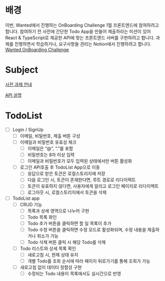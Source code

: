 # 배경

이번, Wanted에서 진행하는 OnBoarding Challenge 1월 프론트엔드에 참여하려고 합니다.
참여하기 전 사전에 간단한 Todo App을 만들어 제출하라는 미션이 있어 React & TypeScript로 제공한 API에 맞는 프론트엔드 서버를 구현하려고 합니다. 
과제를 진행하면서 학습하거나, 요구사항들 관리는 Notion에서 진행하려고 합니다.
[Wanted OnBoarding Challenge](https://www.notion.so/Wanted-OnBoarding-Challenge-b0b888a2b9604b2f9605c65666cd0046) 

# Subject

[사전 과제 안내](https://www.notion.so/e5b066df5287430480c18ebf9ca7175e)

[API 설명](https://www.notion.so/API-45d5ca23ed7f4fb482f2450c065b1066)

# TodoList

- [ ]  Login / SignUp
    - [ ]  이메일, 비밀번호, 제출 버튼 구성
    - [ ]  이메일과 비밀번호 유효성 체크
        - [ ]  이메일은 “@”, “.”를 포함
        - [ ]  비밀번호는 8자 이상 입력
        - [ ]  이메일과 비밀번호가 모두 입력된 상태에서만 버튼 활성화
    - [ ]  로그인 API호출 후 TodoList App으로 이동
        - [ ]  응답으로 받은 토큰은 로컬스토리지에 저장
        - [ ]  다음 로그인 시, 토큰이 존재한다면, 루트 경로로 리다이렉트
        - [ ]  토큰이 유효하지 않다면, 사용자에게 알리고 로그인 페이지로 리다이렉트
        - [ ]  로그아웃 시, 로컬스토리지에서 토큰을 삭제

- [ ]  TodoList app
    - [ ]  CRUD 기능
        - [ ]  목록과 상세 영역으로 나누어 구현
        - [ ]  Todo 목록 화인
        - [ ]  Todo 추가 버튼을 클릭하면 할 일 목록이 추가
        - [ ]  Todo 수정 버튼을 클릭하면 수정 모드로 활성화되며, 수정 내용을 제출하거나 취소가 가능
        - [ ]  Todo 삭제 버튼 클릭 시 해당 Todo를 삭제
    - [ ]  Todo 리스트와 상세 목록 확인
        - [ ]  새로고침 시, 현재 상태 유지
        - [ ]  개별 Todo를 조회 순서에 따라 페이지 뒤로가기를 통해 조회가 가능
    - [ ]  새로고침 없이 데이터 정합성 구현
        - [ ]  수정되는 Todo 내용이 목록에서도 실시간으로 반영